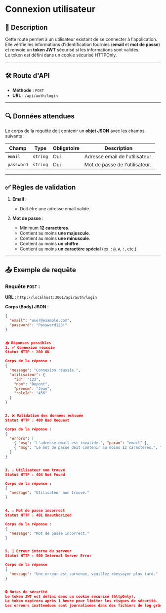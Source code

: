 # Connexion utilisateur

## 📄 Description

Cette route permet à un utilisateur existant de se connecter à l'application.  
Elle vérifie les informations d'identification fournies (**email** et **mot de passe**) et renvoie un **token JWT** sécurisé si les informations sont valides.  
Le token est défini dans un cookie sécurisé HTTPOnly.

---

## 🛠️ Route d'API

- **Méthode** : `POST`
- **URL** : `/api/auth/login`

---

## 🔍 Données attendues

Le corps de la requête doit contenir un **objet JSON** avec les champs suivants :

| Champ        | Type     | Obligatoire | Description                                    |
|--------------|----------|-------------|------------------------------------------------|
| `email`      | `string` | Oui         | Adresse email de l'utilisateur.               |
| `password`   | `string` | Oui         | Mot de passe de l'utilisateur.                |

---

## ✅ Règles de validation

1. **Email** : 
   - Doit être une adresse email valide.

2. **Mot de passe** :
   - Minimum **12 caractères**.
   - Contient au moins **une majuscule**.
   - Contient au moins **une minuscule**.
   - Contient au moins **un chiffre**.
   - Contient au moins **un caractère spécial** (ex. : `@`, `#`, `!`, etc.).

---

## 📤 Exemple de requête

### **Requête `POST` :**

**URL** : `http://localhost:3001/api/auth/login`  

**Corps (Body) JSON** :

```json
{
  "email": "user@example.com",
  "password": "Password123!"
}


📥 Réponses possibles
1. ✅ Connexion réussie
Statut HTTP : 200 OK

Corps de la réponse :
{
  "message": "Connexion réussie.",
  "utilisateur": {
    "id": "123",
    "nom": "Dupont",
    "prenom": "Jean",
    "roleId": "456"
  }
}


2. ❌ Validation des données échouée
Statut HTTP : 400 Bad Request

Corps de la réponse :
{
  "errors": [
    { "msg": "L'adresse email est invalide.", "param": "email" },
    { "msg": "Le mot de passe doit contenir au moins 12 caractères.", "param": "password" }
  ]
}


3. ⚠️ Utilisateur non trouvé
Statut HTTP : 404 Not Found

Corps de la réponse :
{
  "message": "Utilisateur non trouvé."
}


4. ⚠️ Mot de passe incorrect
Statut HTTP : 401 Unauthorized

Corps de la réponse :
{
  "message": "Mot de passe incorrect."
}


5. 🛑 Erreur interne du serveur
Statut HTTP : 500 Internal Server Error

Corps de la réponse 
{
  "message": "Une erreur est survenue, veuillez réessayer plus tard."
}


🔒 Notes de sécurité
Le token JWT est défini dans un cookie sécurisé (httpOnly).
Le token expirera après 1 heure pour limiter les risques de sécurité.
Les erreurs inattendues sont journalisées dans des fichiers de log grâce à Winston.